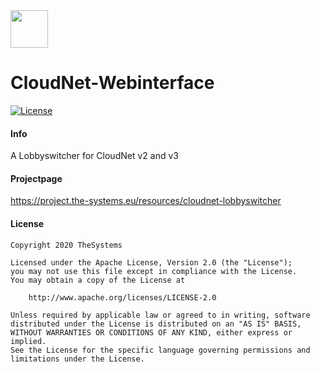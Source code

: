 <img src="https://the-systems.eu/images/favicons/apple-touch-icon.png" width="60px" />

# CloudNet-Webinterface
[![License](https://img.shields.io/badge/License-Apache%202.0-blue.svg)](https://opensource.org/licenses/Apache-2.0)

#### Info

A Lobbyswitcher for CloudNet v2 and v3

#### Projectpage

https://project.the-systems.eu/resources/cloudnet-lobbyswitcher

#### License

    Copyright 2020 TheSystems
    
    Licensed under the Apache License, Version 2.0 (the "License");
    you may not use this file except in compliance with the License.
    You may obtain a copy of the License at
    
        http://www.apache.org/licenses/LICENSE-2.0
    
    Unless required by applicable law or agreed to in writing, software
    distributed under the License is distributed on an "AS IS" BASIS,
    WITHOUT WARRANTIES OR CONDITIONS OF ANY KIND, either express or implied.
    See the License for the specific language governing permissions and
    limitations under the License.
   
